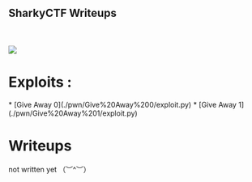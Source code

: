 ## SharkyCTF Writeups

<br>
<br>

<img src="https://i.imgur.com/CQkYE8O.png" />


<h1> Exploits : </h1>
* [Give Away 0](./pwn/Give%20Away%200/exploit.py)
* [Give Away 1](./pwn/Give%20Away%201/exploit.py)

<br>

<h1>Writeups</h1>

not written yet （︶^︶）
